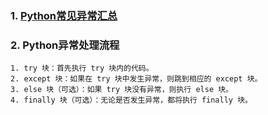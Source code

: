 ### 1. [Python常见异常汇总](https://docs.python.org/3/library/exceptions.html#exception-hierarchy) 

### 2. Python异常处理流程
    1. try 块：首先执行 try 块内的代码。
    2. except 块：如果在 try 块中发生异常，则跳到相应的 except 块。
    3. else 块（可选）：如果 try 块没有异常，则执行 else 块。
    4. finally 块（可选）：无论是否发生异常，都将执行 finally 块。